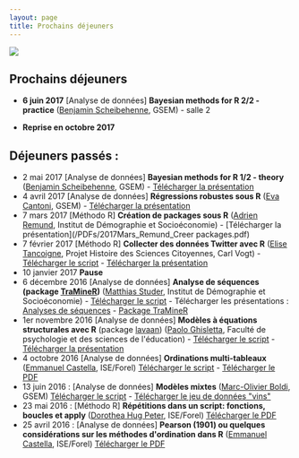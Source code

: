 ```yaml
---
layout: page
title: Prochains déjeuners
---
```

![](http://www.phdcomics.com/comics/archive/phd112107s.gif)
  
## Prochains déjeuners

* **6 juin 2017** [Analyse de données] **Bayesian methods for R 2/2 - practice** ([Benjamin Scheibehenne](https://unige.ch/gsem/iom/members1/professors/scheibehenne-benjamin), GSEM) - salle 2

* **Reprise en octobre 2017**
  

## Déjeuners passés :

* 2 mai 2017 [Analyse de données] **Bayesian methods for R 1/2 - theory** ([Benjamin Scheibehenne](https://unige.ch/gsem/iom/members1/professors/scheibehenne-benjamin), GSEM) - [Télécharger la présentation](/PDFs/2017Mai_Scheibehenne_Bayesian_methods.pdf)
* 4 avril 2017 [Analyse de données] **Régressions robustes sous R** ([Eva Cantoni](https://www.unige.ch/gsem/rcs/members2/profs/eva-cantoni/), GSEM) - [Télécharger la présentation](/PDFs/2017Avril_Cantoni_Rlunch.pdf)
* 7 mars 2017 [Méthodo R] **Création de packages sous R** ([Adrien Remund](https://www.unige.ch/sciences-societe/ideso/membres/remund/), Institut de Démographie et Socioéconomie) - [Télécharger la présentation](/PDFs/2017Mars_Remund_Creer packages.pdf)
* 7 février 2017 [Méthodo R] **Collecter des données Twitter avec R** ([Elise Tancoigne](http://citizensciences.net/elise-tancoigne/), Projet Histoire des Sciences Citoyennes, Carl Vogt) - [Télécharger le script](/PDFs/2017Fevrier_Tancoigne_Twitter.R) - [Télécharger la présentation](/PDFs/2017Fevrier_Tancoigne_Twitter.pdf)
* 10 janvier 2017 ****Pause****
* 6 décembre 2016 [Analyse de données] **Analyse de séquences (package [TraMineR](http://traminer.unige.ch/index.shtml))** ([Matthias Studer](https://www.unige.ch/sciences-societe/ideso/membres/matthias-studer), Institut de Démographie et Socioéconomie) - [Télécharger le script](/PDFs/2016Decembre_Studer_mvadexemple.R) - Télécharger les présentations : [Analyses de séquences](/PDFs/2016Decembre_Studer_Seq-Intro.pdf) - [Package TraMineR](/PDFs/2016Decembre_Studer_DejR-seqdef.pdf)
* 1er novembre 2016 [Analyse de données] **Modèles à équations structurales avec R** (package [lavaan](http://lavaan.ugent.be/index.html)) ([Paolo Ghisletta](http://www.unige.ch/fapse/mad/equipe/ghisletta/), Faculté de psychologie et des sciences de l'éducation) - [Télécharger le script](/PDFs/2016Novembre_Ghisletta_SEM_R_lavaan_script.pdf) - [Télécharger la présentation](/PDFs/2016Novembre_Ghisletta_SEM_R_lavaan.pdf)
* 4 octobre 2016 [Analyse de données] **Ordinations multi-tableaux** ([Emmanuel Castella](http://leba.unige.ch/team/ecastella/), ISE/Forel) [Télécharger le script](/PDFs/2016Octobre_ECastella_multiscript.R) - [Télécharger le PDF](/PDFs/2016Octobre_ECastella_MultiTabppt.pdf)
* 13 juin 2016 : [Analyse de données] **Modèles mixtes** ([Marc-Olivier Boldi](https://www.unige.ch/gsem/rcs/members2/profs/marc/), GSEM) [Télécharger le script](/PDFs/2016Juin_MOBoldi_codeR.R) - [Télécharger le jeu de données "vins"](/PDFs/2016Juin_MOBoldi_Data1.csv)
* 23 mai 2016 : [Méthodo R] **Répétitions dans un script: fonctions, boucles et apply** ([Dorothea Hug Peter](http://leba.unige.ch/team/dhugpeter/), ISE/Forel) [Télécharger le PDF](/PDFs/2016Mai_DorHugPeter_handout_loops.pdf)
* 25 avril 2016 : [Analyse de données] **Pearson (1901) ou quelques considérations sur les méthodes d'ordination dans R** ([Emmanuel Castella](http://leba.unige.ch/team/ecastella/), ISE/Forel) [Télécharger le PDF](/PDFs/2016Avril_EmmCastella_RCLUB-ordination.pdf)
